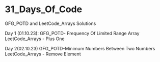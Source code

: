 # 31_Days_Of_Code
GFG_POTD and LeetCode_Arrays Solutions

Day 1 (01.10.23):
GFG_POTD- Frequency Of Limited Range Array
LeetCode_Arrays - Plus One

Day 2(02.10.23)
GFG_POTD-Minimum Numbers Between Two Numbers
LeetCode_Arrays - Remove Element
